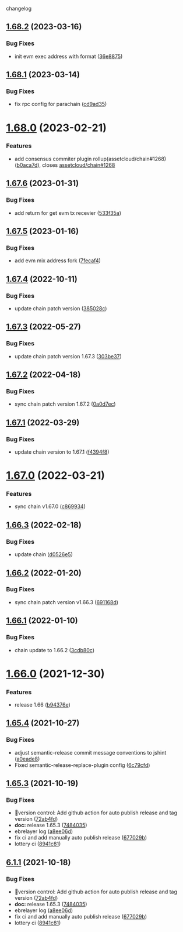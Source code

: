 changelog

<a name="1.68.2"></a>
## [1.68.2](https://github.com/assetcloud/plugin/compare/v1.68.1...v1.68.2) (2023-03-16)


### Bug Fixes

* init evm exec address with format ([36e8875](https://github.com/assetcloud/plugin/commit/36e8875))

<a name="1.68.1"></a>
## [1.68.1](https://github.com/assetcloud/plugin/compare/v1.68.0...v1.68.1) (2023-03-14)


### Bug Fixes

* fix rpc config for parachain ([cd9ad35](https://github.com/assetcloud/plugin/commit/cd9ad35))

<a name="1.68.0"></a>
# [1.68.0](https://github.com/assetcloud/plugin/compare/v1.67.6...v1.68.0) (2023-02-21)


### Features

* add consensus commiter plugin rollup(assetcloud/chain#1268) ([b0aca7d](https://github.com/assetcloud/plugin/commit/b0aca7d)), closes [assetcloud/chain#1268](https://github.com/assetcloud/chain/issues/1268)

<a name="1.67.6"></a>
## [1.67.6](https://github.com/assetcloud/plugin/compare/v1.67.5...v1.67.6) (2023-01-31)


### Bug Fixes

* add return for get evm tx recevier ([533f35a](https://github.com/assetcloud/plugin/commit/533f35a))

<a name="1.67.5"></a>
## [1.67.5](https://github.com/assetcloud/plugin/compare/v1.67.4...v1.67.5) (2023-01-16)


### Bug Fixes

* add evm mix address fork ([7fecaf4](https://github.com/assetcloud/plugin/commit/7fecaf4))

<a name="1.67.4"></a>
## [1.67.4](https://github.com/assetcloud/plugin/compare/v1.67.3...v1.67.4) (2022-10-11)


### Bug Fixes

* update chain patch version ([385028c](https://github.com/assetcloud/plugin/commit/385028c))

<a name="1.67.3"></a>
## [1.67.3](https://github.com/assetcloud/plugin/compare/v1.67.2...v1.67.3) (2022-05-27)


### Bug Fixes

* update chain patch version 1.67.3 ([303be37](https://github.com/assetcloud/plugin/commit/303be37))

<a name="1.67.2"></a>
## [1.67.2](https://github.com/assetcloud/plugin/compare/v1.67.1...v1.67.2) (2022-04-18)


### Bug Fixes

* sync chain patch version 1.67.2 ([0a0d7ec](https://github.com/assetcloud/plugin/commit/0a0d7ec))

<a name="1.67.1"></a>
## [1.67.1](https://github.com/assetcloud/plugin/compare/v1.67.0...v1.67.1) (2022-03-29)


### Bug Fixes

* update chain version to 1.67.1 ([f4394f8](https://github.com/assetcloud/plugin/commit/f4394f8))

<a name="1.67.0"></a>
# [1.67.0](https://github.com/assetcloud/plugin/compare/v1.66.3...v1.67.0) (2022-03-21)


### Features

* sync chain v1.67.0 ([c869934](https://github.com/assetcloud/plugin/commit/c869934))

<a name="1.66.3"></a>
## [1.66.3](https://github.com/assetcloud/plugin/compare/v1.66.2...v1.66.3) (2022-02-18)


### Bug Fixes

* update chain ([d0526e5](https://github.com/assetcloud/plugin/commit/d0526e5))

<a name="1.66.2"></a>
## [1.66.2](https://github.com/assetcloud/plugin/compare/v1.66.1...v1.66.2) (2022-01-20)


### Bug Fixes

* sync chain patch version v1.66.3 ([691168d](https://github.com/assetcloud/plugin/commit/691168d))

<a name="1.66.1"></a>
## [1.66.1](https://github.com/assetcloud/plugin/compare/v1.66.0...v1.66.1) (2022-01-10)


### Bug Fixes

* chain update to 1.66.2 ([3cdb80c](https://github.com/assetcloud/plugin/commit/3cdb80c))

<a name="1.66.0"></a>
# [1.66.0](https://github.com/assetcloud/plugin/compare/v1.65.4...v1.66.0) (2021-12-30)


### Features

* release 1.66 ([b94376e](https://github.com/assetcloud/plugin/commit/b94376e))

<a name="1.65.4"></a>
## [1.65.4](https://github.com/assetcloud/plugin/compare/v1.65.3...v1.65.4) (2021-10-27)


### Bug Fixes

* adjust semantic-release commit message conventions to jshint ([a0eade8](https://github.com/assetcloud/plugin/commit/a0eade8))
* Fixed semantic-release-replace-plugin config ([6c79cfd](https://github.com/assetcloud/plugin/commit/6c79cfd))

## [1.65.3](https://github.com/assetcloud/plugin/compare/v1.65.2...v1.65.3) (2021-10-19)


### Bug Fixes

* 🐛version control: Add github action for auto publish release and tag version ([72ab4fd](https://github.com/assetcloud/plugin/commit/72ab4fdf9625b348b06ae4b8ae90522a7aa3db6f))
* **doc:** release 1.65.3 ([7484035](https://github.com/assetcloud/plugin/commit/74840359adb86d9d920fe63b04fd790e8933fe53))
* ebrelayer log ([a8ee06d](https://github.com/assetcloud/plugin/commit/a8ee06da773bb015b6ec45762a87bbca54ea2268))
* fix ci and add manually auto publish release ([677029b](https://github.com/assetcloud/plugin/commit/677029bb4c2e6653626b0f0ef4a296f06102c604))
* lottery ci ([8941c81](https://github.com/assetcloud/plugin/commit/8941c81c70c6ab5a4e07b4d88cdf82b6e5a9f862))

## [6.1.1](https://github.com/assetcloud/plugin/compare/v6.1.0...v6.1.1) (2021-10-18)


### Bug Fixes

* 🐛version control: Add github action for auto publish release and tag version ([72ab4fd](https://github.com/assetcloud/plugin/commit/72ab4fdf9625b348b06ae4b8ae90522a7aa3db6f))
* **doc:** release 1.65.3 ([7484035](https://github.com/assetcloud/plugin/commit/74840359adb86d9d920fe63b04fd790e8933fe53))
* ebrelayer log ([a8ee06d](https://github.com/assetcloud/plugin/commit/a8ee06da773bb015b6ec45762a87bbca54ea2268))
* fix ci and add manually auto publish release ([677029b](https://github.com/assetcloud/plugin/commit/677029bb4c2e6653626b0f0ef4a296f06102c604))
* lottery ci ([8941c81](https://github.com/assetcloud/plugin/commit/8941c81c70c6ab5a4e07b4d88cdf82b6e5a9f862))
